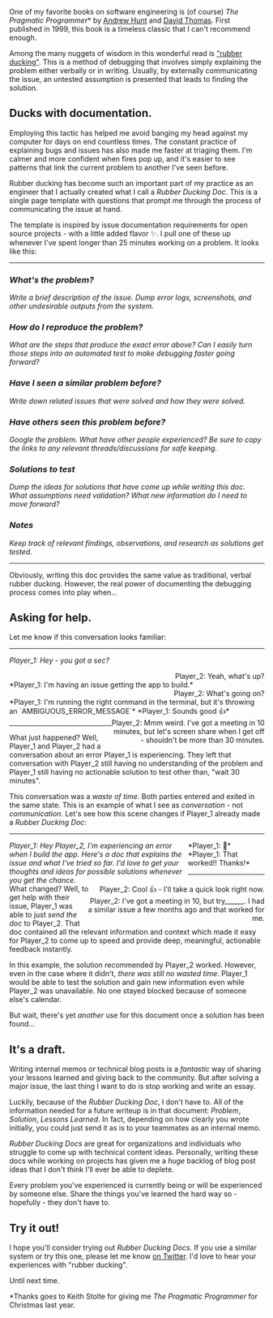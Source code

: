 One of my favorite books on software engineering is (of course) *The Pragmatic Programmer*\* by [Andrew Hunt](https://en.wikipedia.org/wiki/Andy_Hunt_(author) "Andy Hunt (author)") and [David Thomas](https://en.wikipedia.org/wiki/Dave_Thomas_(programmer) "Dave Thomas (programmer)"). First published in 1999, this book is a timeless classic that I can't recommend enough.

Among the many nuggets of wisdom in this wonderful read is ["rubber ducking"](https://en.wikipedia.org/wiki/Rubber_duck_debugging). This is a method of debugging that involves simply explaining the problem either verbally or in writing. Usually, by externally communicating the issue, an untested assumption is presented that leads to finding the solution.

## Ducks with documentation.
Employing this tactic has helped me avoid banging my head against my computer for days on end countless times. The constant practice of explaining bugs and issues has also made me faster at triaging them. I'm calmer and more confident when fires pop up, and it's easier to see patterns that link the current problem to another I've seen before. 

Rubber ducking has become such an important part of my practice as an engineer that I actually created what I call a *Rubber Ducking Doc*. This is a single page template with questions that prompt me through the process of communicating the issue at hand.

The template is inspired by issue documentation requirements for open source projects - with a little added flavor ✨. I pull one of these up whenever I've spent longer than 25 minutes working on a problem. It looks like this:

---

### *What's the problem?*
*Write a brief description of the issue. Dump error logs, screenshots, and other undesirable outputs from the system.*

### *How do I reproduce the problem?*
*What are the steps that produce the exact error above? Can I easily turn those steps into an automated test to make debugging faster going forward?* 

### *Have I seen a similar problem before?*
*Write down related issues that were solved and how they were solved.*

### *Have others seen this problem before?*
*Google the problem. What have other people experienced? Be sure to copy the links to any relevant threads/discussions for safe keeping.*

### *Solutions to test*
*Dump the ideas for solutions that have come up while writing this doc. What assumptions need validation? What new information do I need to move forward?*

### *Notes*
*Keep track of relevant findings, observations, and research as solutions get tested.*

---

Obviously, writing this doc provides the same value as traditional, verbal rubber ducking. However, the real power of documenting the debugging process comes into play when...

## Asking for help.
Let me know if this conversation looks familiar:

---

*Player_1: Hey - you got a sec?*
<div style="text-align: right">Player_2: Yeah, what's up?</div>
*Player_1: I'm having an issue getting the app to build.*
<div style="text-align: right">Player_2: What's going on?</div>
*Player_1: I'm running the right command in the terminal, but it's throwing an `AMBIGUOUS_ERROR_MESSAGE`*
<div style="text-align: right; max-width: 60%; float: right;">Player_2: Mmm weird. I've got a meeting in 10 minutes, but let's screen share when I get off - shouldn't be more than 30 minutes.</div>
*Player_1: Sounds good 👍*

---

What just happened? Well, Player_1 and Player_2 had a conversation about an error Player_1 is experiencing. They left that conversation with Player_2 still having no understanding of the problem and Player_1 still having no actionable solution to test other than, "wait 30 minutes".

This conversation was a *waste of time*. Both parties entered and exited in the same state. This is an example of what I see as *conversation* - not *communication*. Let's see how this scene changes if Player_1 already made a *Rubber Ducking Doc*:

---

<div style="max-width: 70%; float: left; font-style: italic;">Player_1: Hey Player_2, I'm experiencing an error when I build the app. Here's a doc that explains the issue and what I've tried so far. I'd love to get your thoughts and ideas for possible solutions whenever you get the chance.</div>
<div style="text-align: right; max-width: 70%; float: right;">Player_2: Cool 👍 - I'll take a quick look right now.</div>
*Player_1: 🙏*
<div style="text-align: right; max-width: 70%; float: right;">Player_2: I've got a meeting in 10, but try______. I had a similar issue a few months ago and that worked for me.</div>
*Player_1: That worked!! Thanks!*

---

What changed? Well, to get help with their issue, Player_1 was able to just *send the doc* to Player_2. That doc contained all the relevant information and context which made it easy for Player_2 to come up to speed and provide deep, meaningful, actionable feedback instantly.

In this example, the solution recommended by Player_2 worked. However, even in the case where it didn't, *there was still no wasted time*. Player_1 would be able to test the solution and gain new information even while Player_2 was unavailable. No one stayed blocked because of someone else's calendar.

But wait, there's yet *another* use for this document once a solution has been found...

## It's a draft.
Writing internal memos or technical blog posts is a *fantastic* way of sharing your lessons learned and giving back to the community. But after solving a major issue, the last thing I want to do is stop working and write an essay. 

Luckily, because of the *Rubber Ducking Doc*, I don't have to. All of the information needed for a future writeup is in that document: *Problem*, *Solution*, *Lessons Learned*. In fact, depending on how clearly you wrote initially, you could just send it as is to your teammates as an internal memo.

*Rubber Ducking Docs* are great for organizations and individuals who struggle to come up with technical content ideas. Personally, writing these docs while working on projects has given me a *huge* backlog of blog post ideas that I don't think I'll ever be able to deplete.

Every problem you've experienced is currently being or will be experienced by someone else. Share the things you've learned the hard way so - hopefully - they don't have to.

## Try it out!
I hope you'll consider trying out *Rubber Ducking Docs*. If you use a similar system or try this one, please let me know [on Twitter](https://twitter.com/drewlyton). I'd love to hear your experiences with "rubber ducking".

Until next time.

\*Thanks goes to Keith Stolte for giving me *The Pragmatic Programmer* for Christmas last year. 